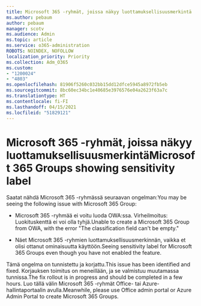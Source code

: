 ```yaml
---
title: Microsoft 365 -ryhmät, joissa näkyy luottamuksellisuusmerkintä
ms.author: pebaum
author: pebaum
manager: scotv
ms.audience: Admin
ms.topic: article
ms.service: o365-administration
ROBOTS: NOINDEX, NOFOLLOW
localization_priority: Priority
ms.collection: Adm_O365
ms.custom:
- "1200024"
- "4803"
ms.openlocfilehash: 81906f5260c032bb15dd12dfce5945a8972fb5eb
ms.sourcegitcommit: 8bc60ec34bc1e40685e3976576e04a2623f63a7c
ms.translationtype: HT
ms.contentlocale: fi-FI
ms.lasthandoff: 04/15/2021
ms.locfileid: "51829121"
---
```

# <a name="microsoft-365-groups-showing-sensitivity-label"></a><span data-ttu-id="a7929-102">Microsoft 365 -ryhmät, joissa näkyy luottamuksellisuusmerkintä</span><span class="sxs-lookup"><span data-stu-id="a7929-102">Microsoft 365 Groups showing sensitivity label</span></span>

<span data-ttu-id="a7929-103">Saatat nähdä Microsoft 365 -ryhmässä seuraavan ongelman:</span><span class="sxs-lookup"><span data-stu-id="a7929-103">You may be seeing the following issue with Microsoft 365 Group:</span></span>

- <span data-ttu-id="a7929-104">Microsoft 365 -ryhmää ei voitu luoda OWA:ssa. Virheilmoitus: Luokituskenttä ei voi olla tyhjä.</span><span class="sxs-lookup"><span data-stu-id="a7929-104">Unable to create a Microsoft 365 Group from OWA, with the error "The classification field can't be empty."</span></span>

- <span data-ttu-id="a7929-105">Näet Microsoft 365 -ryhmien luottamuksellisuusmerkinnän, vaikka et olisi ottanut ominaisuutta käyttöön.</span><span class="sxs-lookup"><span data-stu-id="a7929-105">Seeing sensitivity label for Microsoft 365 Groups even though you have not enabled the feature.</span></span>

<span data-ttu-id="a7929-106">Tämä ongelma on tunnistettu ja korjattu.</span><span class="sxs-lookup"><span data-stu-id="a7929-106">This issue has been identified and fixed.</span></span> <span data-ttu-id="a7929-107">Korjauksen toimitus on meneillään, ja se valmistuu muutamassa tunnissa.</span><span class="sxs-lookup"><span data-stu-id="a7929-107">The fix rollout is in progress and should be completed in a few hours.</span></span> <span data-ttu-id="a7929-108">Luo tällä välin Microsoft 365 -ryhmät Office- tai Azure-hallintaportaalin avulla.</span><span class="sxs-lookup"><span data-stu-id="a7929-108">Meanwhile, please use Office admin portal or Azure Admin Portal to create Microsoft 365 Groups.</span></span>  
